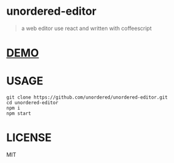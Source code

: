 # unordered-editor

> a web editor use react and written with coffeescript

# [DEMO](http://demo.editor.unordered.xyz)

# USAGE

```
git clone https://github.com/unordered/unordered-editor.git
cd unordered-editor
npm i
npm start
```

# LICENSE

MIT
